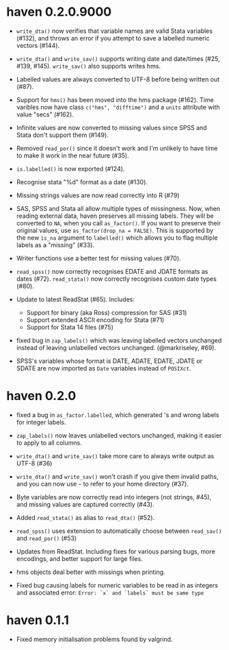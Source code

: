 # haven 0.2.0.9000

* `write_dta()` now verifies that variable names are valid Stata variables
  (#132), and throws an error if you attempt to save a labelled numeric
  vectors (#144).

* `write_dta()` and `write_sav()` supports writing date and date/times 
  (#25, #139, #145). `write_sav()` also supports writes hms.

* Labelled values are always converted to UTF-8 before being written out (#87).

* Support for `hms()` has been moved into the hms package (#162).
  Time varibles now have class `c("hms", "difftime")` and a `units` attribute
  with value "secs" (#162).

* Infinite values are now converted to missing values since SPSS and Stata
  don't support them (#149).

* Removed `read_por()` since it doesn't work and I'm unlikely to have time to
  make it work in the near future (#35).

* `is.labelled()` is now exported (#124).

* Recognise stata "%d" format as a date (#130).

* Missing strings values are now read correctly into R (#79)

* SAS, SPSS and Stata all allow multiple types of missingness. Now, when 
  reading external data, haven preserves all missing labels. They will be 
  converted to `NA`, when you call `as_factor()`. If you want to preserve
  their original values, use `as_factor(drop_na = FALSE)`. This is supported
  by the new `is_na` argument to `labelled()` which allows you to flag 
  multiple labels as a "missing" (#33). 

* Writer functions use a better test for missing values (#70).

* `read_spss()` now correctly recognises EDATE and JDATE formats as dates (#72).
  `read_stata()` now correctly recognises custom date types (#80).

* Update to latest ReadStat (#65). Includes: 

    * Support for binary (aka Ross) compression for SAS (#31)
    * Support extended ASCII encoding for Stata (#71)
    * Support for Stata 14 files (#75)

* fixed bug in `zap_labels()` which was leaving labelled vectors unchanged
  instead of leaving unlabelled vectors unchanged. (@markriseley, #69).
  
* SPSS's variables whose format is DATE, ADATE, EDATE, JDATE or SDATE are
  now imported as `Date` variables instead of `POSIXct`.

# haven 0.2.0

* fixed a bug in `as_factor.labelled`, which generated <NA>'s and wrong 
  labels for integer labels.

* `zap_labels()` now leaves unlabelled vectors unchanged, making it easier
  to apply to all columns.

* `write_dta()` and `write_sav()` take more care to always write output as
  UTF-8 (#36)

* `write_dta()` and `write_sav()` won't crash if you give them invalid paths,
  and you can now use `~` to refer to your home directory (#37).

* Byte variables are now correctly read into integers (not strings, #45), 
  and missing values are captured correctly (#43).

* Added `read_stata()` as alias to `read_dta()` (#52).

* `read_spss()` uses extension to automatically choose between `read_sav()`
  and `read_por()` (#53)

* Updates from ReadStat. Including fixes for various parsing bugs, more 
  encodings, and better support for large files.

* hms objects deal better with missings when printing.

* Fixed bug causing labels for numeric variables to be read in as
  integers and associated error: ``Error: `x` and `labels` must be same type``

# haven 0.1.1

* Fixed memory initialisation problems found by valgrind.

